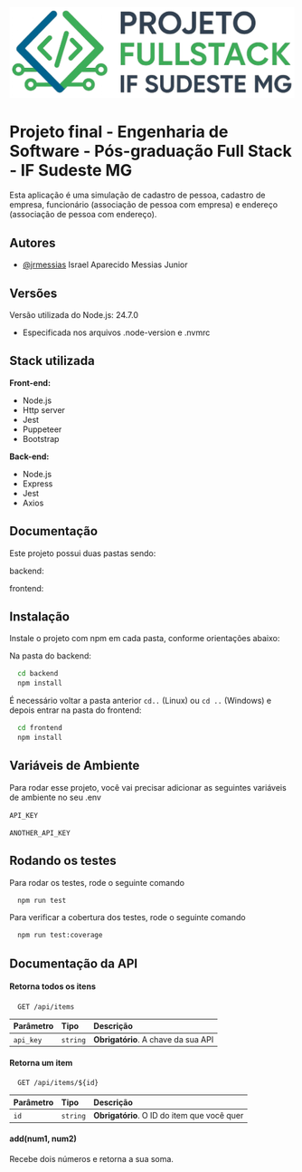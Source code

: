 
![Logo](frontend/img/logo.png)

# Projeto final - Engenharia de Software - Pós-graduação Full Stack - IF Sudeste MG

Esta aplicação é uma simulação de cadastro de pessoa, cadastro de empresa, funcionário (associação de pessoa com empresa) e endereço (associação de pessoa com endereço).

## Autores
- [@jrmessias](https://www.github.com/jrmessias) Israel Aparecido Messias Junior

## Versões
Versão utilizada do Node.js: 24.7.0
* Especificada nos arquivos .node-version e .nvmrc

## Stack utilizada
**Front-end:**
- Node.js
- Http server
- Jest
- Puppeteer
- Bootstrap

**Back-end:**
- Node.js
- Express
- Jest
- Axios

## Documentação
Este projeto possui duas pastas sendo:

backend:

frontend:

## Instalação

Instale o projeto com npm em cada pasta, conforme orientações abaixo:

Na pasta do backend:
```bash
  cd backend
  npm install
```
 É necessário voltar a pasta anterior `cd..` (Linux) ou `cd ..` (Windows) e depois entrar na pasta do frontend:
```bash
  cd frontend
  npm install
```

## Variáveis de Ambiente

Para rodar esse projeto, você vai precisar adicionar as seguintes variáveis de ambiente no seu .env

`API_KEY`

`ANOTHER_API_KEY`

## Rodando os testes

Para rodar os testes, rode o seguinte comando

```bash
  npm run test
```

Para verificar a cobertura dos testes, rode o seguinte comando

```bash
  npm run test:coverage
```

## Documentação da API

#### Retorna todos os itens

```http
  GET /api/items
```

| Parâmetro   | Tipo       | Descrição                           |
| :---------- | :--------- | :---------------------------------- |
| `api_key` | `string` | **Obrigatório**. A chave da sua API |

#### Retorna um item

```http
  GET /api/items/${id}
```

| Parâmetro   | Tipo       | Descrição                                   |
| :---------- | :--------- | :------------------------------------------ |
| `id`      | `string` | **Obrigatório**. O ID do item que você quer |

#### add(num1, num2)

Recebe dois números e retorna a sua soma.

